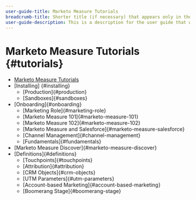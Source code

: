 ```yaml
---
user-guide-title: Marketo Measure Tutorials
breadcrumb-title: Shorter title (if necessary) that appears only in the breadcrumb.
user-guide-description: This is a description for the user guide that will be displayed on the landing page.
---
```


# Marketo Measure Tutorials {#tutorials}

+ [Marketo Measure Tutorials](overview.md)
+ [Installing] {#installing}
  + [Production]{#production}
  + [Sandboxes]{#sandboxes}
+ [Onboarding]{#onboarding}
  + [Marketing Role]{#marketing-role}
  + [Marketo Measure 101]{#marketo-measure-101}
  + [Marketo Measure 102]{#marketo-measure-102}
  + [Marketo Measure and Salesforce]{#marketo-measure-salesforce}
  + [Channel Management]{#channel-management}
  + [Fundamentals]{#fundamentals}
+ [Marketo Measure Discover]{#marketo-measure-discover}
+ [Definitions]{#definitions}
  + [Touchpoints]{#touchpoints}
  + [Attribution]{#attribution}
  + [CRM Objects]{#crm-objects}
  + [UTM Parameters]{#utm-parameters}
  + [Account-based Marketing]{#account-based-marketing}
  + [Boomerang Stage]{#boomerang-stage}